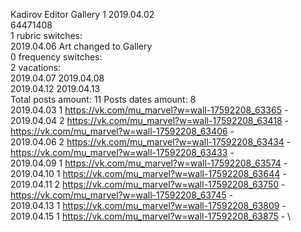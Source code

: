Kadirov	Editor Gallery 1 2019.04.02\
64471408\
1 rubric switches:\
2019.04.06 Art changed to Gallery \
0 frequency switches:\
2 vacations:\
2019.04.07 2019.04.08 \
2019.04.12 2019.04.13 \
Total posts amount: 11	Posts dates amount: 8\
2019.04.03 1 https://vk.com/mu_marvel?w=wall-17592208_63365 - \
2019.04.04 2 https://vk.com/mu_marvel?w=wall-17592208_63418 - https://vk.com/mu_marvel?w=wall-17592208_63406 - \
2019.04.06 2 https://vk.com/mu_marvel?w=wall-17592208_63434 - https://vk.com/mu_marvel?w=wall-17592208_63433 - \
2019.04.09 1 https://vk.com/mu_marvel?w=wall-17592208_63574 - \
2019.04.10 1 https://vk.com/mu_marvel?w=wall-17592208_63644 - \
2019.04.11 2 https://vk.com/mu_marvel?w=wall-17592208_63750 - https://vk.com/mu_marvel?w=wall-17592208_63745 - \
2019.04.13 1 https://vk.com/mu_marvel?w=wall-17592208_63809 - \
2019.04.15 1 https://vk.com/mu_marvel?w=wall-17592208_63875 - \
